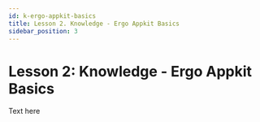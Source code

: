 ```yaml
---
id: k-ergo-appkit-basics
title: Lesson 2. Knowledge - Ergo Appkit Basics
sidebar_position: 3
---
```


# Lesson 2: Knowledge - Ergo Appkit Basics

Text here